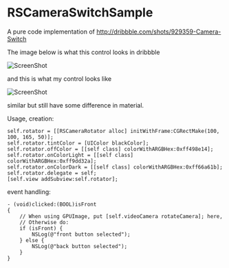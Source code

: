 RSCameraSwitchSample
====================

A pure code implementation of http://dribbble.com/shots/929359-Camera-Switch

The image below is what this control looks in dribbble

![ScreenShot](http://d13yacurqjgara.cloudfront.net/users/2637/screenshots/929359/camera-button.png)

and this is what my control looks like 

![ScreenShot](https://s3.amazonaws.com/cocoacontrols_production/uploads/control_image/image/2335/iOS_Simulator_Screen_shot_Nov_26__2013__10.24.14_AM.png)

similar but still have some difference in material.

Usage, creation:

    self.rotator = [[RSCameraRotator alloc] initWithFrame:CGRectMake(100, 100, 165, 50)];
    self.rotator.tintColor = [UIColor blackColor];
    self.rotator.offColor = [[self class] colorWithARGBHex:0xff498e14];
    self.rotator.onColorLight = [[self class] colorWithARGBHex:0xff9dd32a];
    self.rotator.onColorDark = [[self class] colorWithARGBHex:0xff66a61b];
    self.rotator.delegate = self;
    [self.view addSubview:self.rotator];
    
event handling:

    - (void)clicked:(BOOL)isFront
    {
        // When using GPUImage, put [self.videoCamera rotateCamera]; here,
        // Otherwise do:
        if (isFront) {
            NSLog(@"front button selected");
        } else {
            NSLog(@"back button selected");
        }
    }
